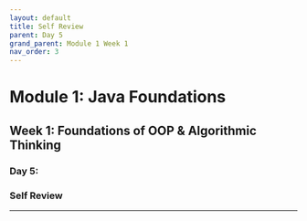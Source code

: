 ```yaml
---
layout: default
title: Self Review
parent: Day 5
grand_parent: Module 1 Week 1
nav_order: 3
---
```


# Module 1: Java Foundations
## Week 1: Foundations of OOP & Algorithmic Thinking
### Day 5: 
### Self Review
---